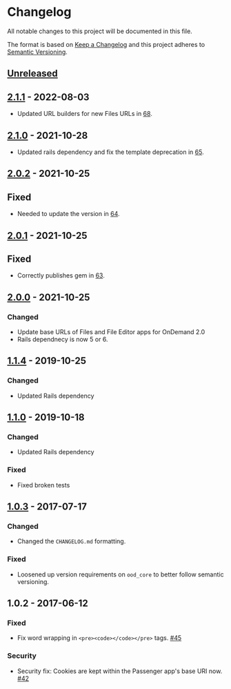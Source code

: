 # Changelog

All notable changes to this project will be documented in this file.

The format is based on [Keep a Changelog](http://keepachangelog.com/en/1.0.0/)
and this project adheres to [Semantic Versioning](http://semver.org/spec/v2.0.0.html).

## [Unreleased]

## [2.1.1] - 2022-08-03

- Updated URL builders for new Files URLs in [68](https://github.com/OSC/ood_appkit/pull/68).

## [2.1.0] - 2021-10-28

- Updated rails dependency and fix the template deprecation in
  [65](https://github.com/OSC/ood_appkit/pull/65).

## [2.0.2] - 2021-10-25

## Fixed
- Needed to update the version in [64](https://github.com/OSC/ood_appkit/pull/64).

## [2.0.1] - 2021-10-25

## Fixed
- Correctly publishes gem in [63](https://github.com/OSC/ood_appkit/pull/63).

## [2.0.0] - 2021-10-25
### Changed
- Update base URLs of Files and File Editor apps for OnDemand 2.0
- Rails dependnecy is now 5 or 6.


## [1.1.4] - 2019-10-25
### Changed
- Updated Rails dependency

## [1.1.0] - 2019-10-18
### Changed
- Updated Rails dependency

### Fixed
- Fixed broken tests

## [1.0.3] - 2017-07-17

### Changed

- Changed the `CHANGELOG.md` formatting.

### Fixed

- Loosened up version requirements on `ood_core` to better follow semantic
  versioning.

## 1.0.2 - 2017-06-12

### Fixed

- Fix word wrapping in `<pre><code></code></pre>` tags.
  [#45](https://github.com/OSC/ood_appkit/pull/45)

### Security

- Security fix: Cookies are kept within the Passenger app's base URI now.
  [#42](https://github.com/OSC/ood_appkit/pull/42)

[Unreleased]: https://github.com/OSC/ood_appkit/compare/v2.1.1...HEAD
[2.1.1]: https://github.com/OSC/ood_appkit/compare/v2.1.0...v2.1.1
[2.1.0]: https://github.com/OSC/ood_appkit/compare/v2.0.2...v2.1.0
[2.0.2]: https://github.com/OSC/ood_appkit/compare/v2.0.1...v2.0.2
[2.0.1]: https://github.com/OSC/ood_appkit/compare/v2.0.0...v2.0.1
[2.0.0]: https://github.com/OSC/ood_appkit/compare/v1.1.4...v2.0.0
[1.1.4]: https://github.com/OSC/ood_appkit/compare/v1.1.3...v1.1.4
[1.1.3]: https://github.com/OSC/ood_appkit/compare/v1.1.2...v1.1.3
[1.1.2]: https://github.com/OSC/ood_appkit/compare/v1.1.1...v1.1.2
[1.1.1]: https://github.com/OSC/ood_appkit/compare/v1.1.0...v1.1.1
[1.1.0]: https://github.com/OSC/ood_appkit/compare/v1.0.3...v1.1.0
[1.0.3]: https://github.com/OSC/ood_appkit/compare/v1.0.2...v1.0.3
